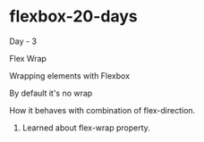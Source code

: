 # flexbox-20-days

Day - 3

Flex Wrap

Wrapping elements with Flexbox

By default it's no wrap

How it behaves with combination of flex-direction.

1. Learned about flex-wrap property.

